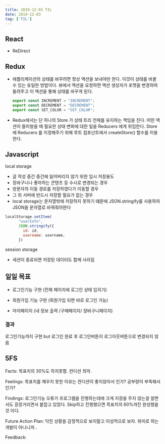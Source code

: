 ```yaml
---
title: 2019-12-03 TIL
date: 2019-12-03
tag: ['TIL']
---
```


## React

- ReDirect

## Redux

- 애플리케이션의 상태를 바꾸려면 항상 액션을 보내야만 한다. 이것이 상태를 바꿀 수 있는 유일한 방법이다. 뷰에서 액션을 요청하면 액션 생성자가 포맷을 변경하여 돌려주고 이 액션을 통해 상태를 바꾸게 된다.

    ```javascript
    export const INCREMENT = "INCREMENT";
    export const DECREMENT = "DECREMENT";
    export const SET_COLOR = "SET_COLOR";
    ```

- Redux에서는 단 하나의 Store 가 상태 트리 전체를 유지하는 책임을 진다. 어떤 액션이 들어왔을 때 필요한 상태 변화에 대한 일을 Reducers 에게 위임한다. Store 에 Reducers 를 지정해주기 위해 루트 컴포넌트에서 createStore() 함수를 이용한다.

## Javascript

local storage

- 글 작성 중간 중간에 잃어버리지 않기 위한 임시 저장용도
- 장바구니나 좋아하는 콘텐츠 등 수시로 변경되는 경우
- 방문자의 이동 경로를 저장하였다가 이동할 경우
- 그 외 서버에 반드시 저장할 필요가 없는 경우
- local storage는 문자열밖에 저장하지 못하기 떄문에 JSON.stringify를 사용하여 JSON을 문자열로 바꿔줘야한다

```javascript
localStorage.setItem(
      "userInfo",
      JSON.stringify({
        id: id,
        username: username,
      })
```

session storage

- 세션이 종료되면 저장된 데이터도 함께 사라짐

## 일일 목표

- 로그인기능 구현 (전체 페이지에 로그인 상태 입히기)

- 회원가입 기능 구현 (회원가입 되면 바로 로그인 가능)

- 마이페이지 (내 정보 출력 /구매페이지/ 장바구니페이지)

### 결과

로그인기능까지 구현 but 로그인 완료 후 로그인버튼이 로그아웃버튼으로 변경되지 않음

## 5FS

Facts: 목표치의 30%도 하지못함. 컨디션 최악.

Feelings: 목표치를 채우지 못한 이유는 컨디션이 좋지않아서 인가? 공부량이 부족해서 인가?

Findings: 로그인기능 오류가 프로그램을 진행하는데에 크게 지장을 주지 않는걸 알면서도 끙끙거리면서 붙잡고 있었다. Skip하고 진행했으면 목표치의 60%까진 완성했을 것 이다.

Future Action Plan: 닥친 상황을 감정적으로 보지말고 이성적으로 보자. 취미로 하는 개발이 아니니까..

Feedback:
